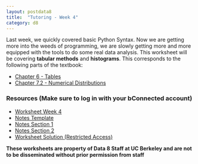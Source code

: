 ```yaml
---
layout: postdata8
title:  "Tutoring - Week 4"
category: d8
---
```


Last week, we quickly covered basic Python Syntax. Now we are getting more into the weeds of programming, we are slowly getting more and more equipped with the tools to do some real data analysis. This worksheet will be covering **tabular methods** and **histograms**. This corresponds to the following parts of the textbook:

- [Chapter 6 - Tables](https://www.inferentialthinking.com/chapters/06/Tables.html)
- [Chapter 7.2 - Numerical Distributions](https://www.inferentialthinking.com/chapters/07/2/Visualizing_Numerical_Distributions.html)

### Resources (Make sure to log in with your bConnected account)

- [Worksheet Week 4](https://drive.google.com/file/d/1udUrxbJoRagfCvpG5rN_OGIhAeeHeRVU/view?usp=sharing)
- [Notes Template](/assets/docs/Tut4.pdf)
- [Notes Section 1](/)
- [Notes Section 2](/)
- [Worksheet Solution (Restricted Access)](/)


**These worksheets are property of Data 8 Staff at UC Berkeley and are not to be disseminated without prior permission from staff**
